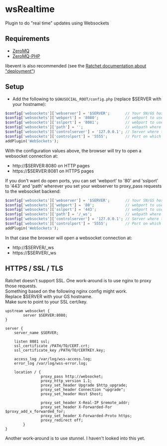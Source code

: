 wsRealtime
==========

Plugin to do "real time" updates using Websockets

## Requirements

* [ZeroMQ](http://zeromq.org/)
* [ZeroMQ-PHP](http://pecl.php.net/package/zmq)

libevent is also recommended (see the [Ratchet documentation about "deployment"](http://socketo.me/docs/deploy))

## Setup

* Add the following to `$GNUSOCIAL_ROOT/config.php` (replace $SERVER with your hostname):

```php
$config['websockets']['webserver'] = '$SERVER';       // Your SN/GS hostname
$config['websockets']['webport'] = '8080';            // webport to use over HTTP
$config['websockets']['sslport'] = '8081';            // webport to use over HTTPS
$config['websockets']['path'] = '';                   // webpath where the websocket endpoint is
$config['websockets']['controlserver'] = '127.0.0.1'; // Server where the daemon is running
$config['websockets']['controlport'] = '5555';        // Port on which the daemon is running
addPlugin('WebSockets');
```

With the configuration values above, the browser will try to open a websocket connection at:
 * http://$SERVER:8080 on HTTP pages
 * https://$SERVER:8081 on HTTPS pages

If you don't want do open ports, you can set 'webport' to '80' and 'sslport' to '443' and 'path' wherever you set your webserver to proxy_pass requests to the websocket backend:

```php
$config['websockets']['webserver'] = '$SERVER';       // Your SN/GS hostname
$config['websockets']['webport'] = '80';              // webport to use over HTTP
$config['websockets']['sslport'] = '443';             // webport to use over HTTPS
$config['websockets']['path'] = '/_ws';               // webpath where the websocket endpoint is
$config['websockets']['controlserver'] = '127.0.0.1'; // Server where the daemon is running
$config['websockets']['controlport'] = '5555';        // Port on which the daemon is running
addPlugin('WebSockets');
```

In that case the browser will open a websocket connection at:
 * http://$SERVER/_ws
 * https://$SERVER/_ws

## HTTPS / SSL / TLS

Ratchet doesn't support SSL. One work-around is to use nginx to proxy those requests.  
Something based on the following nginx config might work.  
Replace $SERVER with your GS hostname.  
Make sure to point to your SSL cert/key.  

```
upstream websocket {
        server $SERVER:8080;
}

server {
    server_name $SERVER;

    listen 8081 ssl;
    ssl_certificate /PATH/TO/CERT.crt;
    ssl_certificate_key /PATH/TO/CERTKEY.key;

    access_log /var/log/wss-access.log;
    error_log /var/log/wss-error.log;

    location / {
                proxy_pass http://websocket;
                proxy_http_version 1.1;
                proxy_set_header Upgrade $http_upgrade;
                proxy_set_header Connection "upgrade";
                proxy_set_header Host $host;

                proxy_set_header X-Real-IP $remote_addr;
                proxy_set_header X-Forwarded-For $proxy_add_x_forwarded_for;
                proxy_set_header X-Forwarded-Proto https;
                proxy_redirect off;
        }
}
```

Another work-around is to use stunnel. I haven't looked into this yet.
